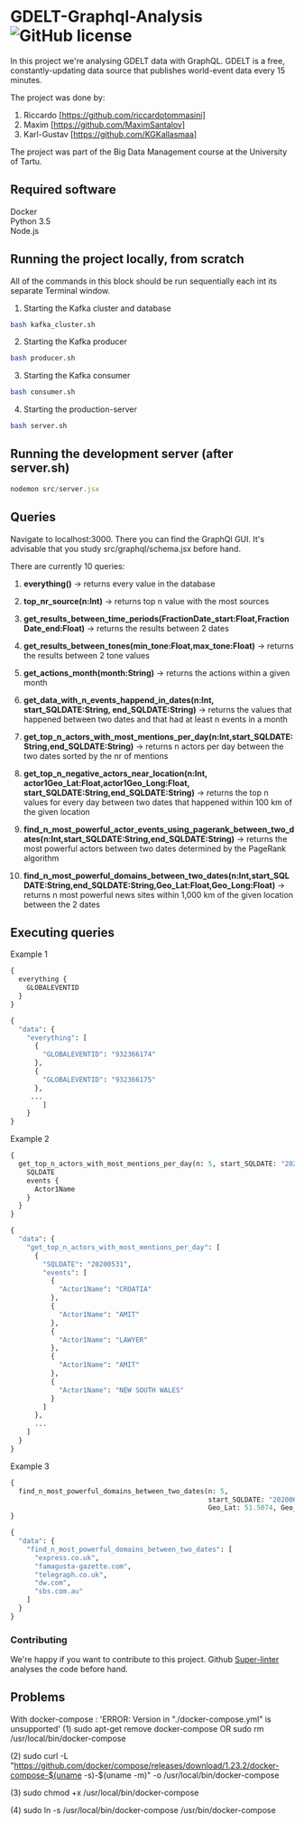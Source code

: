 # GDELT-Graphql-Analysis ![GitHub license](https://img.shields.io/badge/license-MIT-blue.svg)


In this project we're analysing GDELT data with GraphQL. GDELT is a free, constantly-updating data source that publishes world-event data every 15 minutes.


The project was done by:
1. Riccardo [https://github.com/riccardotommasini]
2. Maxim [https://github.com/MaximSantalov]
3. Karl-Gustav [https://github.com/KGKallasmaa]

The project was part of the Big Data Management course at the University of Tartu.

## Required software

Docker <br/>
Python 3.5 <br/>
Node.js <br/>

## Running the project locally, from scratch

All of the commands in this block should be run sequentially each int its separate Terminal window.

1. Starting the Kafka cluster and database
```bash
bash kafka_cluster.sh
```
2. Starting the Kafka producer
```bash
bash producer.sh
```
3. Starting the Kafka consumer
```bash
bash consumer.sh
```
4. Starting the production-server
```bash
bash server.sh
```

## Running the development server (after server.sh)
```javascript
nodemon src/server.jsx
```

## Queries

Navigate to localhost:3000. There you can find the GraphQl GUI. It's advisable that you study src/graphql/schema.jsx before hand. 

There are currently 10 queries:
1. <b>everything()</b> -> returns every value in the database
2. <b>top_nr_source(n:Int)</b> -> returns top n value with the most sources
3. <b>get_results_between_time_periods(FractionDate_start:Float,FractionDate_end:Float)</b> -> returns the results between 2 dates
4. <b>get_results_between_tones(min_tone:Float,max_tone:Float)</b> -> returns the results between 2 tone values
5. <b> get_actions_month(month:String)</b> -> returns the actions within a given month

6. <b>get_data_with_n_events_happend_in_dates(n:Int, start_SQLDATE:String, end_SQLDATE:String)</b> -> returns the values that happened between two dates and that had at least n events in a month
7. <b>get_top_n_actors_with_most_mentions_per_day(n:Int,start_SQLDATE:String,end_SQLDATE:String)</b> -> returns n actors per day between the two dates sorted by the nr of mentions
8. <b>get_top_n_negative_actors_near_location(n:Int,
                                                  actor1Geo_Lat:Float,actor1Geo_Long:Float,
                                                  start_SQLDATE:String,end_SQLDATE:String)</b> -> returns the top n values for every day between two dates that happened within 100 km of the given location
9. <b>find_n_most_powerful_actor_events_using_pagerank_between_two_dates(n:Int,start_SQLDATE:String,end_SQLDATE:String)</b> -> returns the most powerful actors between two dates determined by the PageRank algorithm
10. <b>find_n_most_powerful_domains_between_two_dates(n:Int,start_SQLDATE:String,end_SQLDATE:String,Geo_Lat:Float,Geo_Long:Float)</b> -> returns n most powerful news sites within 1,000 km of the given location between the 2 dates


## Executing queries

Example 1
```GraphQL
{
  everything {
    GLOBALEVENTID
  }
}
```
```GraphQL
{
  "data": {
    "everything": [
      {
        "GLOBALEVENTID": "932366174"
      },
      {
        "GLOBALEVENTID": "932366175"
      },
     ...
        ]
    }
}
```
Example 2
```GraphQL
{
  get_top_n_actors_with_most_mentions_per_day(n: 5, start_SQLDATE: "20200520", end_SQLDATE: "20200701") {
    SQLDATE
    events {
      Actor1Name
    }
  }
}

```
```GraphQL
{
  "data": {
    "get_top_n_actors_with_most_mentions_per_day": [
      {
        "SQLDATE": "20200531",
        "events": [
          {
            "Actor1Name": "CROATIA"
          },
          {
            "Actor1Name": "AMIT"
          },
          {
            "Actor1Name": "LAWYER"
          },
          {
            "Actor1Name": "AMIT"
          },
          {
            "Actor1Name": "NEW SOUTH WALES"
          }
        ]
      },
      ...
    ]
  }
}
```
Example 3
```GraphQL
{
  find_n_most_powerful_domains_between_two_dates(n: 5,
                                                 start_SQLDATE: "20200601", end_SQLDATE: "20200701",
                                                 Geo_Lat: 51.5074, Geo_Long: 0.1278)
}
```
```GraphQL
{
  "data": {
    "find_n_most_powerful_domains_between_two_dates": [
      "express.co.uk",
      "famagusta-gazette.com",
      "telegraph.co.uk",
      "dw.com",
      "sbs.com.au"
    ]
  }
}
```
### Contributing


We're happy if you want to contribute to this project. Github <a href="https://github.com/github/super-linter/">Super-linter</a> analyses the code before hand.


## Problems

With docker-compose : 'ERROR: Version in "./docker-compose.yml" is unsupported' 
(1) sudo apt-get remove docker-compose OR sudo rm /usr/local/bin/docker-compose

(2) sudo curl -L "https://github.com/docker/compose/releases/download/1.23.2/docker-compose-$(uname -s)-$(uname -m)" -o /usr/local/bin/docker-compose

(3) sudo chmod +x /usr/local/bin/docker-compose

(4) sudo ln -s /usr/local/bin/docker-compose /usr/bin/docker-compose

